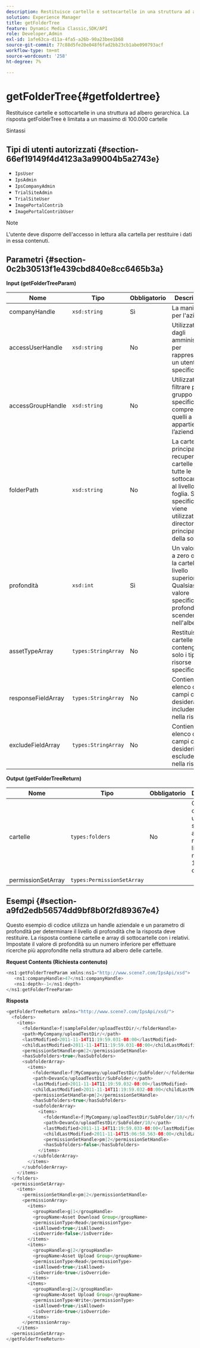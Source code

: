 ```yaml
---
description: Restituisce cartelle e sottocartelle in una struttura ad albero gerarchica. La risposta getFolderTree è limitata a un massimo di 100.000 cartelle
solution: Experience Manager
title: getFolderTree
feature: Dynamic Media Classic,SDK/API
role: Developer,Admin
exl-id: 1afe63ca-d11a-4fa5-a26b-90a23bee1b68
source-git-commit: 77c88d5fe20e048f6fad2bb23cb1abe090793acf
workflow-type: tm+mt
source-wordcount: '258'
ht-degree: 7%

---
```


# getFolderTree{#getfoldertree}

Restituisce cartelle e sottocartelle in una struttura ad albero gerarchica. La risposta getFolderTree è limitata a un massimo di 100.000 cartelle

Sintassi

## Tipi di utenti autorizzati {#section-66ef19149f4d4123a3a99004b5a2743e}

* `IpsUser`
* `IpsAdmin`
* `IpsCompanyAdmin`
* `TrialSiteAdmin`
* `TrialSiteUser`
* `ImagePortalContrib`
* `ImagePortalContribUser`

>[!NOTE]
>
>L&#39;utente deve disporre dell&#39;accesso in lettura alla cartella per restituire i dati in essa contenuti.

## Parametri {#section-0c2b30513f1e439cbd840e8cc6465b3a}

**Input (getFolderTreeParam)**

| Nome | Tipo | Obbligatorio | Descrizione |
|---|---|---|---|
| companyHandle | `xsd:string` | Sì | La maniglia per l&#39;azienda. |
| accessUserHandle | `xsd:string` | No | Utilizzato solo dagli amministratori per rappresentare un utente specifico. |
| accessGroupHandle | `xsd:string` | No | Utilizzato per filtrare per un gruppo specifico, compresi quelli a cui appartiene l’azienda. |
| folderPath | `xsd:string` | No | La cartella principale per recuperare le cartelle e tutte le sottocartelle al livello foglia. Se non specificato, viene utilizzata la directory principale della società. |
| profondità | `xsd:int` | Sì | Un valore pari a zero ottiene la cartella di livello superiore. Qualsiasi altro valore specifica la profondità da scendere nell&#39;albero. |
| assetTypeArray | `types:StringArray` | No | Restituisce cartelle che contengono solo i tipi di risorse specificati. |
| responseFieldArray | `types:StringArray` | No | Contiene un elenco di campi che si desidera includere nella risposta. |
| excludeFieldArray | `types:StringArray` | No | Contiene un elenco di campi che desideri escludere nella risposta. |

**Output (getFolderTreeReturn)**

| Nome | Tipo | Obbligatorio | Descrizione |
|---|---|---|---|
| cartelle | `types:folders` | No | Gerarchia di cartelle in una struttura ad albero. La risposta è limitata a un massimo di 100.000 cartelle. |
| permissionSetArray | `types:PermissionSetArray` |  |  |

## Esempi {#section-a9fd2edb56574dd9bf8b0f2fd89367e4}

Questo esempio di codice utilizza un handle aziendale e un parametro di profondità per determinare il livello di profondità che la risposta deve restituire. La risposta contiene cartelle e array di sottocartelle con i relativi. Impostate il valore di profondità su un numero inferiore per effettuare ricerche più approfondite nella struttura ad albero delle cartelle.

**Request Contents (Richiesta contenuto)**

```java
<ns1:getFolderTreeParam xmlns:ns1="http://www.scene7.com/IpsApi/xsd">
   <ns1:companyHandle>47</ns1:companyHandle>
   <ns1:depth>-1</ns1:depth>
</ns1:getFolderTreeParam>
```

**Risposta**

```java
<getFolderTreeReturn xmlns="http://www.scene7.com/IpsApi/xsd/">
  <folders>
    <items>
      <folderHandle>f|sampleFolder/uploadTestDir/</folderHandle>
      <path>MyCompany/uploadTestDir/</path>
      <lastModified>2011-11-14T11:19:59.031-08:00</lastModified>
      <childLastModified>2011-11-14T11:19:59.031-08:00</childLastModified>
      <permissionSetHandle>pm|2</permissionSetHandle>
      <hasSubfolders>true</hasSubfolders>
      <subfolderArray>
        <items>
          <folderHandle>f|MyCompany/uploadTestDir/SubFolder/</folderHandle>
          <path>DevanCo/uploadTestDir/SubFolder/</path>
          <lastModified>2011-11-14T11:19:59.032-08:00</lastModified>
          <childLastModified>2011-11-14T11:19:59.032-08:00</childLastModified>
          <permissionSetHandle>pm|2</permissionSetHandle>
          <hasSubfolders>true</hasSubfolders>
          <subfolderArray>
            <items>
              <folderHandle>f|MyCompany/uploadTestDir/SubFolder/10/</folderHandle>
              <path>DevanCo/uploadTestDir/SubFolder/10/</path>
              <lastModified>2011-11-14T11:19:59.033-08:00</lastModified>
              <childLastModified>2011-11-14T15:06:58.563-08:00</childLastModified>
              <permissionSetHandle>pm|2</permissionSetHandle>
              <hasSubfolders>false</hasSubfolders>
            </items>
          </subfolderArray>
        </items>
      </subfolderArray>
    </items>
  </folders>
  <permissionSetArray>
    <items>
      <permissionSetHandle>pm|2</permissionSetHandle>
      <permissionArray>
        <items>
          <groupHandle>g|1</groupHandle>
          <groupName>Asset Download Group</groupName>
          <permissionType>Read</permissionType>
          <isAllowed>true</isAllowed>
          <isOverride>false</isOverride>
        </items>
        <items>
          <groupHandle>g|2</groupHandle>
          <groupName>Asset Upload Group</groupName>
          <permissionType>Read</permissionType>
          <isAllowed>true</isAllowed>
          <isOverride>true</isOverride>
        </items>
        <items>
          <groupHandle>g|2</groupHandle>
          <groupName>Asset Upload Group</groupName>
          <permissionType>Write</permissionType>
          <isAllowed>true</isAllowed>
          <isOverride>true</isOverride>
        </items>
      </permissionArray>
    </items>
  <permissionSetArray>
</getFolderTreeReturn>
```
